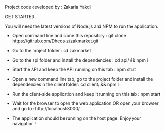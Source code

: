 Project code developed by : Zakaria Yakdi

GET STARTED

You will need the latest versions of Node.js and NPM to run the application.

* Open command line and clone this repository : git clone https://github.com/Dheos-z/zakmarket.git

* Go to the project folder : cd zakmarket

* Go to the api folder and install the dependencies : cd api/ && npm i

* Start the API and keep the API running on this tab : npm start

* Open a new command line tab, go to the project folder and install the dependencies n the client folder: cd client/ && npm i

* Run the client-side application and keep it running on this tab : npm start

* Wait for the browser to open the web application OR open your browser and go to : http://localhost:3000/

* The application should be running on the host page. Enjoy your navigation !
